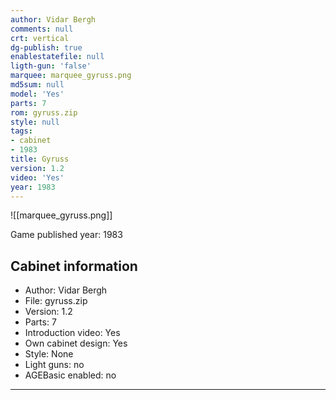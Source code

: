 ```yaml
---
author: Vidar Bergh
comments: null
crt: vertical
dg-publish: true
enablestatefile: null
ligth-gun: 'false'
marquee: marquee_gyruss.png
md5sum: null
model: 'Yes'
parts: 7
rom: gyruss.zip
style: null
tags:
- cabinet
- 1983
title: Gyruss
version: 1.2
video: 'Yes'
year: 1983
---
```


![[marquee_gyruss.png]]

Game published year: 1983

## Cabinet information

- Author: Vidar Bergh
- File: gyruss.zip
- Version: 1.2
- Parts: 7
- Introduction video: Yes
- Own cabinet design: Yes
- Style: None
- Light guns: no
- AGEBasic enabled: no

---
